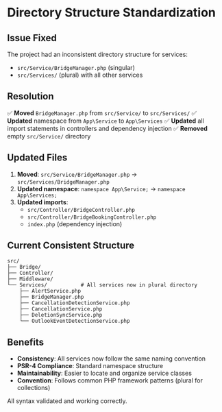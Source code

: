 # Directory Structure Standardization

## Issue Fixed

The project had an inconsistent directory structure for services:
- `src/Service/BridgeManager.php` (singular)
- `src/Services/` (plural) with all other services

## Resolution

✅ **Moved** `BridgeManager.php` from `src/Service/` to `src/Services/`
✅ **Updated** namespace from `App\Service` to `App\Services`
✅ **Updated** all import statements in controllers and dependency injection
✅ **Removed** empty `src/Service/` directory

## Updated Files

1. **Moved**: `src/Service/BridgeManager.php` → `src/Services/BridgeManager.php`
2. **Updated namespace**: `namespace App\Service;` → `namespace App\Services;`
3. **Updated imports**:
   - `src/Controller/BridgeController.php`
   - `src/Controller/BridgeBookingController.php`
   - `index.php` (dependency injection)

## Current Consistent Structure

```
src/
├── Bridge/
├── Controller/
├── Middleware/
└── Services/           # All services now in plural directory
    ├── AlertService.php
    ├── BridgeManager.php
    ├── CancellationDetectionService.php
    ├── CancellationService.php
    ├── DeletionSyncService.php
    └── OutlookEventDetectionService.php
```

## Benefits

- **Consistency**: All services now follow the same naming convention
- **PSR-4 Compliance**: Standard namespace structure
- **Maintainability**: Easier to locate and organize service classes
- **Convention**: Follows common PHP framework patterns (plural for collections)

All syntax validated and working correctly.
